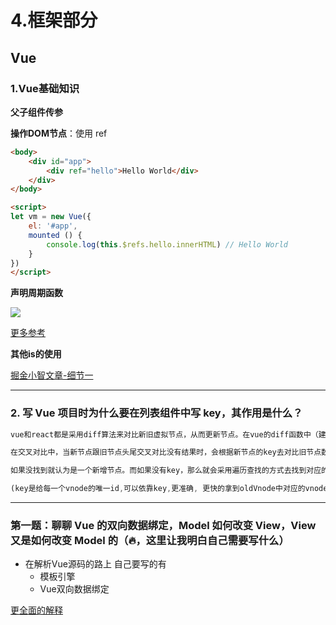 # 4.框架部分

## Vue

### 1.Vue基础知识

**父子组件传参**



**操作DOM节点**：使用 ref

```html
<body>
    <div id="app">
        <div ref="hello">Hello World</div>
    </div>
</body>

<script>
let vm = new Vue({
    el: '#app',
    mounted () {
        console.log(this.$refs.hello.innerHTML) // Hello World
    }
})
</script>
```

**声明周期函数**

<img src="https://itzkp-1253302184.cos.ap-beijing.myqcloud.com/notes/1.quickcheck/6.%E9%9D%A2%E8%AF%95/%E6%A1%86%E6%9E%B6%E9%83%A8%E5%88%86/1.png" />

[更多参考](https://www.cnblogs.com/xiaobaibubai/p/8383952.html)


**其他is的使用**

[掘金小智文章-细节一](https://juejin.im/post/5adf5459f265da0ba062cf5f)

---

### 2. 写 Vue 项目时为什么要在列表组件中写 key，其作用是什么？

```js
vue和react都是采用diff算法来对比新旧虚拟节点，从而更新节点。在vue的diff函数中（建议先了解一下diff算法过程）

在交叉对比中，当新节点跟旧节点头尾交叉对比没有结果时，会根据新节点的key去对比旧节点数组中的key，从而找到相应旧节点（这里对应的是一个key => index 的map映射）

如果没找到就认为是一个新增节点。而如果没有key，那么就会采用遍历查找的方式去找到对应的旧节点。一种一个map映射，另一种是遍历查找。相比而言。map映射的速度更快

(key是给每一个vnode的唯一id,可以依靠key,更准确, 更快的拿到oldVnode中对应的vnode节点)
```

---

### 第一题：聊聊 Vue 的双向数据绑定，Model 如何改变 View，View 又是如何改变 Model 的（🔥，这里让我明白自己需要写什么）

- 在解析Vue源码的路上 自己要写的有
    - 模板引擎
    - Vue双向数据绑定


[更全面的解释](https://github.com/Advanced-Frontend/Daily-Interview-Question/issues/34)







